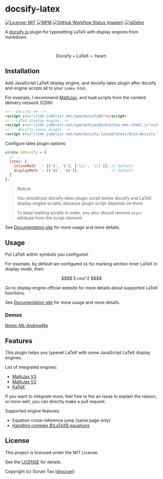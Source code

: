 # docsify-latex

[![License: MIT](https://img.shields.io/badge/License-MIT-yellow.svg?style=flat-square)](https://github.com/scruel/docsify-latex/blob/master/LICENSE)
[![NPM](https://img.shields.io/npm/v/docsify-latex.svg?style=flat-square)](https://www.npmjs.com/package/docsify-latex)
[![GitHub Workflow Status (master)](https://img.shields.io/github/workflow/status/scruel/docsify-latex/Build/master?label=checks&style=flat-square)](https://github.com/scruel/docsify-latex/actions?query=branch%3Amaster+)
[![jsDelivr](https://data.jsdelivr.com/v1/package/npm/docsify-latex/badge)](https://www.jsdelivr.com/package/npm/docsify-latex)

A [docsify.js](https://docsify.js.org) plugin for typesetting LaTeX with display engines from markdown.

<br/>
<p align="center">Docsify + LaTeX = :heart:</p>

## Installation

Add JavaScript LaTeX display engine, and docsify-latex plugin after docsify and engine scirpts all to your `index.html`.

For example, I recommend [MathJax][MathJax], and load scripts from the content delivery network (CDN):

```html
<!-- Docsify v4 -->
<script src="//cdn.jsdelivr.net/npm/docsify@4"></script>
<!-- LaTeX display engine -->
<script src="//cdn.jsdelivr.net/npm/mathjax@3/es5/tex-mml-chtml.js"></script>
<!--  docsify-latex plugin -->
<script src="//cdn.jsdelivr.net/npm/docsify-latex@latest/dist/docsify-latex.js"></script>
```

Configure latex plugin options:

```javascript
window.$docsify = {
  // ...
  latex: {
    inlineMath   : [['$', '$'], ['\\(', '\\)']], // default
    displayMath  : [['$$', '$$']],               // default
  }
};
```

> Notice:
>
> You should put docsify-latex plugin script below docsify and LaTeX display engine scripts, because plugin script depends on them.
>
> To keep loading scripts in order, you also should remove `async` attribute from the script element.

See [Documentation site][Documentation] for more usage and more details.

## Usage

Put LaTeX within symbols you configured.

For example, by default we configured `$$` for marking section inner LaTeX in display mode, then:

```math
$$
E=mc^2
$$
```

Go to display engine official website for more details about supported LaTeX functions.

See [Documentation site][Documentation] for more usage and more details.

### Demos

[Notes-ML-AndrewNg](https://scruel.github.io/Notes-ML-AndrewNg)

## Features

This plugin helps you typeset LaTeX with some JavaScript LaTeX display engines.

List of integrated engines:

- [MathJax V3](https://docs.mathjax.org/)
- [MathJax V2](https://docs.mathjax.org/en/v2.7-latest/index.html)
- [KaTeX](https://katex.org/docs)

If you want to integrate more, feel free to fire an issue to explain the reason, or more well, you can directly make a pull request.

Supported engine features:

- Equation cross-reference jump (same page only)
- [Handling complex $\LaTeX$ equations][Documentation Example]

## License

This project is licensed under the MIT License.

See the [LICENSE](https://github.com/scruel/docsify-latex/blob/master/LICENSE) for details.

Copyright (c) Scruel Tao ([@scruel](https://github.com/scruel))

[MathJax]: https://docs.mathjax.org
[Documentation]: https://scruel.github.io/docsify-latex
[Documentation Example]: https://scruel.github.io/docsify-latex/#/example
